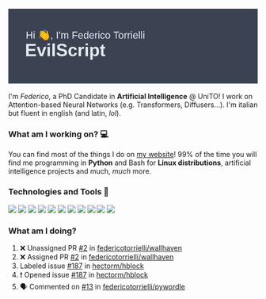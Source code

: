 ![Header](header.png)

I'm *Federico*, a PhD Candidate in **Artificial Intelligence** @ UniTO! I work on Attention-based Neural Networks (e.g. Transformers, Diffusers...).
I'm italian but fluent in english (and latin, *lol*).

### What am I working on? 💻

You can find most of the things I do on [my website](https://www.evilscript.eu/)!
99% of the time you will find me programming in **Python** and Bash for **Linux distributions**, artificial intelligence projects and much, *much* more.

### Technologies and Tools 🔧
![](https://img.shields.io/badge/Editor-VSCode-informational?style=flat&logo=visualstudiocode&logoColor=white&color=2bbc8a)
![](https://img.shields.io/badge/Code-Python-informational?style=flat&logo=Python&logoColor=white&color=2bbc8a)
![](https://img.shields.io/badge/Code-Javascript-informational?style=flat&logo=Javascript&logoColor=white&color=2bbc8a)
![](https://img.shields.io/badge/Code-Java-informational?style=flat&logo=coffeescript&logoColor=white&color=2bbc8a)
![](https://img.shields.io/badge/Code-C-informational?style=flat&logo=C&logoColor=white&color=2bbc8a)
![](https://img.shields.io/badge/Code-Shell-informational?style=flat&logo=Shell&logoColor=white&color=2bbc8a)
![](https://img.shields.io/badge/Learning-Rust-informational?style=flat&logo=Rust&logoColor=white&color=2bbc8a)
![](https://img.shields.io/badge/Tools-PostgreSQL-informational?style=flat&logo=PostgreSQL&logoColor=white&color=e74c3c)
![](https://img.shields.io/badge/Tools-Docker-informational?style=flat&logo=Docker&logoColor=white&color=e74c3c)
![](https://img.shields.io/badge/Hating-Windows-informational?style=flat&logo=windows&logoColor=white&color=0078D6)
![](https://img.shields.io/badge/Mail-ProtonMail-informational?style=flat&logo=protonmail&logoColor=white&color=8B89CC)

### What am I doing?

<!--START_SECTION:activity-->
1. ❌ Unassigned PR [#2](undefined) in [federicotorrielli/wallhaven](https://github.com/federicotorrielli/wallhaven)
2. ❌ Assigned PR [#2](undefined) in [federicotorrielli/wallhaven](https://github.com/federicotorrielli/wallhaven)
3.  Labeled issue [#187](https://github.com/hectorm/hblock/issues/187) in [hectorm/hblock](https://github.com/hectorm/hblock)
4. ❗ Opened issue [#187](https://github.com/hectorm/hblock/issues/187) in [hectorm/hblock](https://github.com/hectorm/hblock)
5. 🗣 Commented on [#13](https://github.com/federicotorrielli/pywordle/pull/13#issuecomment-3375754693) in [federicotorrielli/pywordle](https://github.com/federicotorrielli/pywordle)
<!--END_SECTION:activity-->
